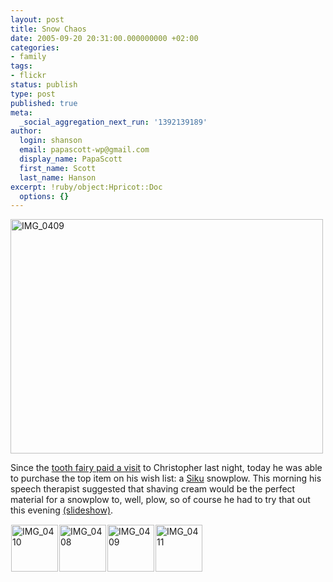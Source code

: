 ```yaml
---
layout: post
title: Snow Chaos
date: 2005-09-20 20:31:00.000000000 +02:00
categories:
- family
tags:
- flickr
status: publish
type: post
published: true
meta:
  _social_aggregation_next_run: '1392139189'
author:
  login: shanson
  email: papascott-wp@gmail.com
  display_name: PapaScott
  first_name: Scott
  last_name: Hanson
excerpt: !ruby/object:Hpricot::Doc
  options: {}
---
```

<p><a href="http://www.flickr.com/photos/papascott/45073688/" title="Photo Sharing"><img src="http://static.flickr.com/30/45073688_f69334f7c3.jpg" width="500" height="375" alt="IMG_0409" /></a></p>
<p>Since the <a href="https://www.papascott.de/archives/2005/09/19/before-and-after/">tooth fairy paid a visit</a> to Christopher last night, today he was able to purchase the top item on his wish list: a <a href="http://www.siku.de/">Siku</a> snowplow. This morning his speech therapist suggested that shaving cream would be the perfect material for a snowplow to, well, plow, so of course he had to try that out this evening <a href="http://www.flickr.com/photos/papascott/sets/985240/show/">(slideshow)</a>.</p>
<p><a href="http://www.flickr.com/photos/papascott/45073868/in/set-985240/" title="IMG_0410"><img src="http://static.flickr.com/30/45073868_1e1ee11a9b_s.jpg" alt="IMG_0410" width="75" height="75" style="margin: 1px;" /></a><a href="http://www.flickr.com/photos/papascott/45073485/in/set-985240/" title="IMG_0408"><img src="http://static.flickr.com/24/45073485_b61141e3e5_s.jpg" alt="IMG_0408" width="75" height="75" style="margin: 1px;" /></a><a href="http://www.flickr.com/photos/papascott/45073688/in/set-985240/" title="IMG_0409"><img src="http://static.flickr.com/30/45073688_f69334f7c3_s.jpg" alt="IMG_0409" width="75" height="75" style="margin: 1px;" /></a><a href="http://www.flickr.com/photos/papascott/45074115/in/set-985240/" title="IMG_0411"><img src="http://static.flickr.com/31/45074115_d3b0ed762b_s.jpg" alt="IMG_0411" width="75" height="75" style="margin: 1px;" /></a></p>
